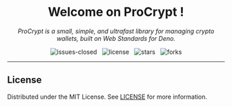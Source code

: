 <h1 align="center">Welcome on ProCrypt !</h1>

<p align="center">
    <em>
        ProCrypt is a small, simple, and ultrafast library for managing crypto wallets, built on Web Standards for Deno.
    </em>
</p>

<p align="center">
    <img src="https://img.shields.io/github/issues-closed/8borane8/webtools-procrypt.svg" alt="issues-closed" />
	&nbsp;
    <img src="https://img.shields.io/github/license/8borane8/webtools-procrypt.svg" alt="license" />
    &nbsp;
    <img src="https://img.shields.io/github/stars/8borane8/webtools-procrypt.svg" alt="stars" />
    &nbsp;
    <img src="https://img.shields.io/github/forks/8borane8/webtools-procrypt.svg" alt="forks" />
</p>

<hr>

## License

Distributed under the MIT License. See [LICENSE](LICENSE) for more information.
